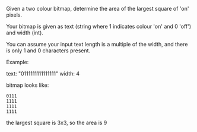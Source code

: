 Given a two colour bitmap, determine the area of the largest square of 'on' pixels.

Your bitmap is given as text (string where 1 indicates colour 'on' and 0 'off') and width (int).

You can assume your input text length is a multiple of the width, and there is only 1 and 0 characters present.

Example:

text: "0111111111111111" width: 4

bitmap looks like:

	0111
	1111
	1111
	1111

the largest square is 3x3, so the area is 9